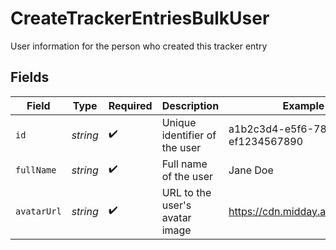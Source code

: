 # CreateTrackerEntriesBulkUser

User information for the person who created this tracker entry


## Fields

| Field                                | Type                                 | Required                             | Description                          | Example                              |
| ------------------------------------ | ------------------------------------ | ------------------------------------ | ------------------------------------ | ------------------------------------ |
| `id`                                 | *string*                             | :heavy_check_mark:                   | Unique identifier of the user        | a1b2c3d4-e5f6-7890-abcd-ef1234567890 |
| `fullName`                           | *string*                             | :heavy_check_mark:                   | Full name of the user                | Jane Doe                             |
| `avatarUrl`                          | *string*                             | :heavy_check_mark:                   | URL to the user's avatar image       | https://cdn.midday.ai/avatar.jpg     |